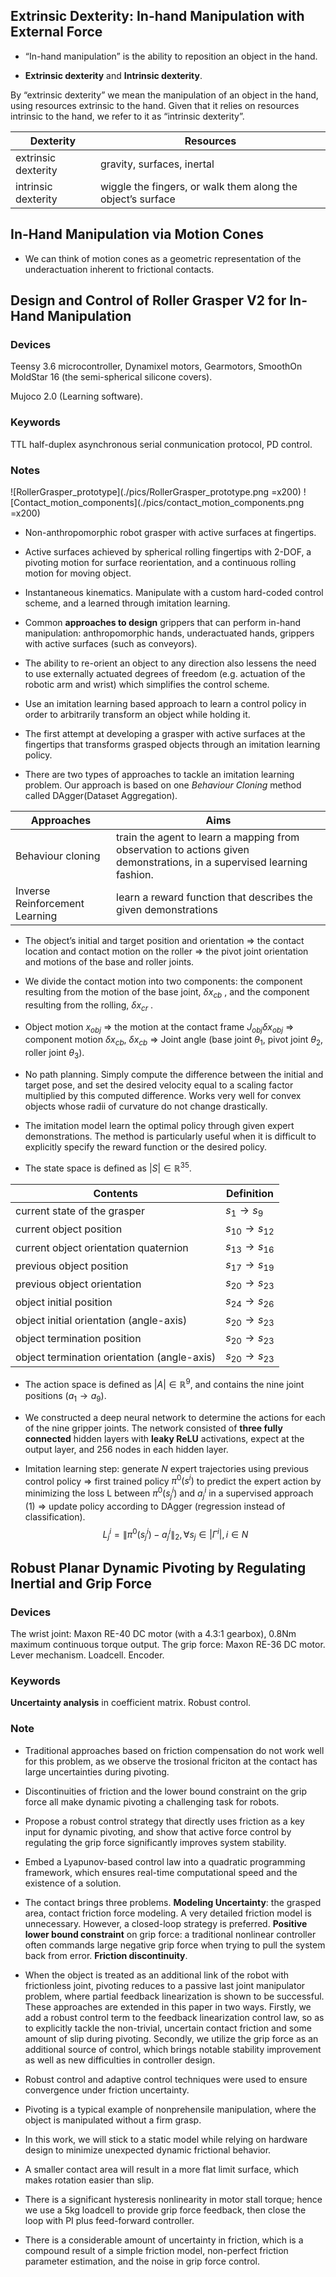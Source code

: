 ## Extrinsic Dexterity: In-hand Manipulation with External Force
* “In-hand manipulation” is the ability to reposition an object in the hand.

* **Extrinsic dexterity** and **Intrinsic dexterity**.

By “extrinsic dexterity” we mean the manipulation of an object in the hand,
using resources extrinsic to the hand.
Given that it relies on resources intrinsic to the hand,
we refer to it as “intrinsic dexterity”.

| Dexterity           | Resources                                                   |
|---------------------|-------------------------------------------------------------|
| extrinsic dexterity | gravity, surfaces, inertal                                  |
| intrinsic dexterity | wiggle the fingers, or walk them along the object’s surface |



## In-Hand Manipulation via Motion Cones
* We can think of motion cones as a geometric representation of 
the underactuation inherent to frictional contacts.


## Design and Control of Roller Grasper V2 for In-Hand Manipulation
### Devices
Teensy 3.6 microcontroller, Dynamixel motors, Gearmotors,
SmoothOn MoldStar 16 (the semi-spherical silicone covers).

Mujoco 2.0 (Learning software).

### Keywords
TTL half-duplex asynchronous serial conmunication protocol,
PD control.

### Notes

![RollerGrasper_prototype](./pics/RollerGrasper_prototype.png =x200)
![Contact_motion_components](./pics/contact_motion_components.png =x200)

* Non-anthropomorphic robot grasper with active surfaces at fingertips.

* Active surfaces achieved by spherical rolling fingertips with 2-DOF, 
a pivoting motion for surface reorientation, and a continuous rolling motion 
for moving object.

* Instantaneous kinematics. Manipulate with a custom hard-coded control scheme,
and a learned through imitation learning.

* Common **approaches to design** grippers that can perform in-hand manipulation:
anthropomorphic hands, underactuated hands,
grippers with active surfaces (such as conveyors).

* The ability to re-orient an object to any direction
also lessens the need to use externally actuated degrees of freedom
(e.g. actuation of the robotic arm and wrist)
which simplifies the control scheme.

* Use an imitation learning based approach to learn a control policy
in order to arbitrarily transform an object while holding it.

* The first attempt at developing a grasper 
with active surfaces at the fingertips that transforms grasped objects 
through an imitation learning policy.

* There are two types of approaches to tackle an imitation learning problem.
Our approach is based on one *Behaviour Cloning* method
called DAgger(Dataset Aggregation).

| Approaches                     | Aims                                                                                                                   |
| ---                            | ---                                                                                                                    |
| Behaviour cloning              | train the agent to learn a mapping from observation to actions given demonstrations, in a supervised learning fashion. |
| Inverse Reinforcement Learning | learn a reward function that describes the given demonstrations                                                        |

* The object’s initial and target position and orientation $\Rightarrow$
the contact location and contact motion on the roller $\Rightarrow$
the pivot joint orientation and motions of the base and roller joints.

* We divide the contact motion into two components:
the component resulting from the motion of the base joint, 
$δx_{cb}$ , and the component resulting from the rolling, $δx_{cr}$ .

* Object motion $x_{obj}$ $\Rightarrow$
the motion at the contact frame $J_{obj}\delta x_{obj}$ $\Rightarrow$
component motion $δx_{cb}$, $δx_{cb}$ $\Rightarrow$
Joint angle (base joint $\theta_1$, pivot joint $\theta_2$, roller joint $\theta_3$).

* No path planning.
Simply compute the difference between the initial and target pose,
and set the desired velocity equal to a scaling factor multiplied
by this computed difference.
Works very well for convex objects whose radii of curvature
do not change drastically.

* The imitation model learn the optimal policy through given expert demonstrations.
The method is particularly useful when it is difficult to explicitly specify
the reward function or the desired policy.

* The state space is defined as $\vert S \vert \in \mathbb{R}^{35}$.

| Contents                                    | Definition                  |
| ---                                         | ---                         |
| current state of the grasper                | $s_1 \rightarrow s_9$       |
| current object position                     | $s_{10} \rightarrow s_{12}$ |
| current object orientation quaternion       | $s_{13} \rightarrow s_{16}$ |
| previous object position                    | $s_{17} \rightarrow s_{19}$ |
| previous object orientation                 | $s_{20} \rightarrow s_{23}$ |
| object initial position                     | $s_{24} \rightarrow s_{26}$ |
| object initial orientation (angle-axis)  | $s_{20} \rightarrow s_{23}$ |
| object termination position                 | $s_{20} \rightarrow s_{23}$ |
| object termination orientation (angle-axis) | $s_{20} \rightarrow s_{23}$ |

* The action space is defined as $\vert A \vert \in \mathbb{R}^{9}$,
and contains the nine joint positions $(a_1 \rightarrow a_9)$.

* We constructed a deep neural network to determine the actions
for each of the nine gripper joints.
The network consisted of **three fully connected** hidden layers
with **leaky ReLU** activations, expect at the output layer,
and 256 nodes in each hidden layer.

* Imitation learning step: 
generate *N* expert trajectories using previous control policy $\Rightarrow$
first trained policy $\pi^0(s^i)$ to predict the expert action
by minimizing the loss L between $\pi^0(s_j^i)$ and $a_j^i$
in a supervised approach (1) $\Rightarrow$
update policy according to DAgger (regression instead of classification).
$$L_j^i=\|\pi^0(s_j^i)-a_j^i\|_2,\forall s_j\in\vert\Gamma^i\vert,i\in N\tag{1}$$


## Robust Planar Dynamic Pivoting by Regulating Inertial and Grip Force
### Devices
The wrist joint: Maxon RE-40 DC motor (with a 4.3:1 gearbox), 
0.8Nm maximum continuous torque output.
The grip force: Maxon RE-36 DC motor.
Lever mechanism. Loadcell. Encoder.

### Keywords
**Uncertainty analysis** in coefficient matrix.
Robust control. 

### Note
* Traditional approaches based on friction compensation
do not work well for this problem, as we observe the trosional friciton
at the contact has large uncertainties during pivoting.

* Discontinuities of friction and the lower bound constraint on the grip force
all make dynamic pivoting a challenging task for robots.

* Propose a robust control strategy that directly uses friction
as a key input for dynamic pivoting, 
and show that active force control by regulating the grip force
significantly improves system stability.

* Embed a Lyapunov-based control law into a quadratic programming framework,
which ensures real-time computational speed and the existence of a solution.

* The contact brings three problems.
**Modeling Uncertainty**: the grasped area, contact friction force modeling.
A very detailed friction model is unnecessary. However, a closed-loop
strategy is preferred.
**Positive lower bound constraint** on grip force: 
a traditional nonlinear controller often commands large negative grip force
when trying to pull the system back from error.
**Friction discontinuity**.

* When the object is treated as an additional link of the robot
with frictionless joint, 
pivoting reduces to a passive last joint manipulator problem,
where partial feedback linearization is shown to be successful.
These approaches are extended in this paper in two ways.
Firstly, we add a robust control term to the feedback linearization control law,
so as to explicitly tackle the non-trivial, 
uncertain contact friction and some amount of slip during pivoting.
Secondly, we utilize the grip force as an additional source of control,
which brings notable stability improvement as well as new difficulties
in controller design.

* Robust control and adaptive control techniques were used to 
ensure convergence under friction uncertainty.

* Pivoting is a typical example of nonprehensile manipulation,
where the object is manipulated without a firm grasp.

* In this work, we will stick to a static model while relying on
hardware design to minimize unexpected dynamic frictional behavior.

* A smaller contact area will result in a more flat limit surface,
which makes rotation easier than slip.

* There is a significant hysteresis nonlinearity in motor stall torque;
hence we use a 5kg loadcell to provide grip force feedback,
then close the loop with PI plus feed-forward controller.

* There is a considerable amount of uncertainty in friction,
which is a compound result of a simple friction model,
non-perfect friction parameter estimation,
and the noise in grip force control.














